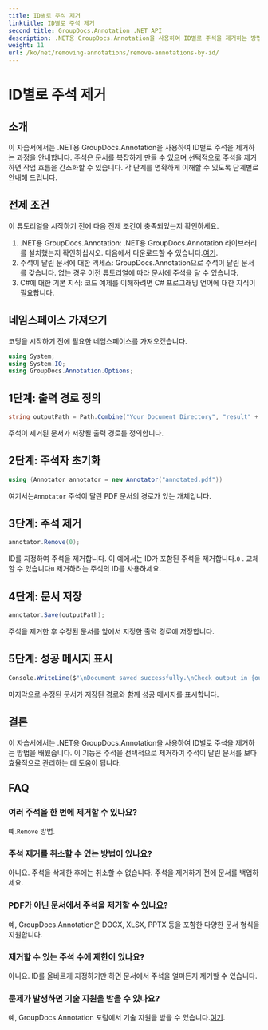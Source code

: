 ```yaml
---
title: ID별로 주석 제거
linktitle: ID별로 주석 제거
second_title: GroupDocs.Annotation .NET API
description: .NET용 GroupDocs.Annotation을 사용하여 ID별로 주석을 제거하는 방법을 알아보세요. 문서 작업 흐름을 효율적으로 간소화하세요.
weight: 11
url: /ko/net/removing-annotations/remove-annotations-by-id/
---
```


# ID별로 주석 제거

## 소개
이 자습서에서는 .NET용 GroupDocs.Annotation을 사용하여 ID별로 주석을 제거하는 과정을 안내합니다. 주석은 문서를 복잡하게 만들 수 있으며 선택적으로 주석을 제거하면 작업 흐름을 간소화할 수 있습니다. 각 단계를 명확하게 이해할 수 있도록 단계별로 안내해 드립니다.
## 전제 조건
이 튜토리얼을 시작하기 전에 다음 전제 조건이 충족되었는지 확인하세요.
1.  .NET용 GroupDocs.Annotation: .NET용 GroupDocs.Annotation 라이브러리를 설치했는지 확인하십시오. 다음에서 다운로드할 수 있습니다.[여기](https://releases.groupdocs.com/annotation/net/).
2. 주석이 달린 문서에 대한 액세스: GroupDocs.Annotation으로 주석이 달린 문서를 갖습니다. 없는 경우 이전 튜토리얼에 따라 문서에 주석을 달 수 있습니다.
3. C#에 대한 기본 지식: 코드 예제를 이해하려면 C# 프로그래밍 언어에 대한 지식이 필요합니다.

## 네임스페이스 가져오기
코딩을 시작하기 전에 필요한 네임스페이스를 가져오겠습니다.
```csharp
using System;
using System.IO;
using GroupDocs.Annotation.Options;
```

## 1단계: 출력 경로 정의
```csharp
string outputPath = Path.Combine("Your Document Directory", "result" + Path.GetExtension("input.pdf"));
```
주석이 제거된 문서가 저장될 출력 경로를 정의합니다.
## 2단계: 주석자 초기화
```csharp
using (Annotator annotator = new Annotator("annotated.pdf"))
```
 여기서는`Annotator` 주석이 달린 PDF 문서의 경로가 있는 개체입니다.
## 3단계: 주석 제거
```csharp
annotator.Remove(0);
```
 ID를 지정하여 주석을 제거합니다. 이 예에서는 ID가 포함된 주석을 제거합니다.`0` . 교체할 수 있습니다`0` 제거하려는 주석의 ID를 사용하세요.
## 4단계: 문서 저장
```csharp
annotator.Save(outputPath);
```
주석을 제거한 후 수정된 문서를 앞에서 지정한 출력 경로에 저장합니다.
## 5단계: 성공 메시지 표시
```csharp
Console.WriteLine($"\nDocument saved successfully.\nCheck output in {outputPath}.");
```
마지막으로 수정된 문서가 저장된 경로와 함께 성공 메시지를 표시합니다.

## 결론
이 자습서에서는 .NET용 GroupDocs.Annotation을 사용하여 ID별로 주석을 제거하는 방법을 배웠습니다. 이 기능은 주석을 선택적으로 제거하여 주석이 달린 문서를 보다 효율적으로 관리하는 데 도움이 됩니다.
## FAQ
### 여러 주석을 한 번에 제거할 수 있나요?
 예.`Remove` 방법.
### 주석 제거를 취소할 수 있는 방법이 있나요?
아니요. 주석을 삭제한 후에는 취소할 수 없습니다. 주석을 제거하기 전에 문서를 백업하세요.
### PDF가 아닌 문서에서 주석을 제거할 수 있나요?
예, GroupDocs.Annotation은 DOCX, XLSX, PPTX 등을 포함한 다양한 문서 형식을 지원합니다.
### 제거할 수 있는 주석 수에 제한이 있나요?
아니요. ID를 올바르게 지정하기만 하면 문서에서 주석을 얼마든지 제거할 수 있습니다.
### 문제가 발생하면 기술 지원을 받을 수 있나요?
 예, GroupDocs.Annotation 포럼에서 기술 지원을 받을 수 있습니다.[여기](https://forum.groupdocs.com/c/annotation/10).